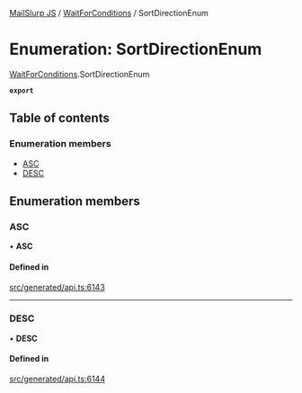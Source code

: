 [MailSlurp JS](../README.md) / [WaitForConditions](../modules/WaitForConditions.md) / SortDirectionEnum

# Enumeration: SortDirectionEnum

[WaitForConditions](../modules/WaitForConditions.md).SortDirectionEnum

**`export`**

## Table of contents

### Enumeration members

- [ASC](WaitForConditions.SortDirectionEnum.md#asc)
- [DESC](WaitForConditions.SortDirectionEnum.md#desc)

## Enumeration members

### ASC

• **ASC**

#### Defined in

[src/generated/api.ts:6143](https://github.com/mailslurp/mailslurp-client/blob/1460b4d/src/generated/api.ts#L6143)

___

### DESC

• **DESC**

#### Defined in

[src/generated/api.ts:6144](https://github.com/mailslurp/mailslurp-client/blob/1460b4d/src/generated/api.ts#L6144)
